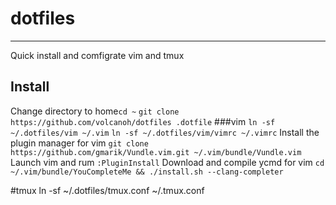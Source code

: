 # dotfiles
----------
Quick install and comfigrate vim and tmux

## Install
Change directory to home`cd ~`
`git clone https://github.com/volcanoh/dotfiles .dotfile`
###vim
`ln -sf ~/.dotfiles/vim ~/.vim`
`ln -sf ~/.dotfiles/vim/vimrc ~/.vimrc`
Install the plugin manager for vim `git clone https://github.com/gmarik/Vundle.vim.git ~/.vim/bundle/Vundle.vim`
Launch vim and rum `:PluginInstall`
Download and compile ycmd for vim `cd ~/.vim/bundle/YouCompleteMe && ./install.sh --clang-completer`

#tmux 
ln -sf ~/.dotfiles/tmux.conf ~/.tmux.conf

